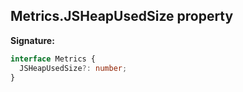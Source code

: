 ## Metrics.JSHeapUsedSize property

**Signature:**

```typescript
interface Metrics {
  JSHeapUsedSize?: number;
}
```
